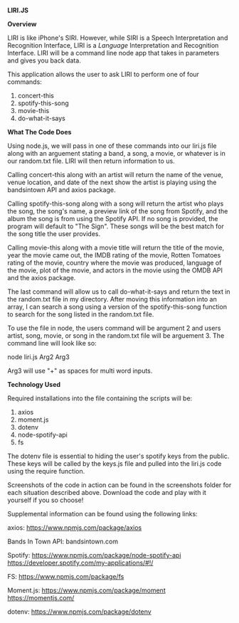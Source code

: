 **LIRI.JS**

**Overview**

 LIRI is like iPhone's SIRI. However, while SIRI is a Speech Interpretation and Recognition Interface, LIRI is a _Language_ Interpretation and Recognition Interface. LIRI will be a command line node app that takes in parameters and gives you back data.


This application allows the user to ask LIRI to perform one of four commands:

1. concert-this
2. spotify-this-song
3. movie-this
4. do-what-it-says

**What The Code Does**

Using node.js, we will pass in one of these commands into our liri.js file along with an arguement stating a band, a song, a movie, or whatever is in our random.txt file. LIRI will then return information to us.

Calling concert-this along with an artist will return the name of the venue, venue location, and date of the next show the artist is playing using the bandsintown API and axios package.

Calling spotify-this-song along with a song will return the artist who plays the song, the song's name, a preview link of the song from Spotify, and the album the song is from using the Spotify API. If no song is provided, the program will default to "The Sign". These songs will be the best match for the song title the user provides.

Calling movie-this along with a movie title will return the title of the movie, year the movie came out, the IMDB rating of the movie, Rotten Tomatoes rating of the movie, country where the movie was produced, language of the movie, plot of the movie, and actors in the movie using the OMDB API and the axios package.

The last command will allow us to call do-what-it-says and return the text in the random.txt file in my directory. After moving this information into an array, I can search a song using a version of the spotify-this-song function to search for the song listed in the random.txt file.

To use the file in node, the users command will be argument 2 and users artist, song, movie, or song in the random.txt file will be arguement 3. The command line will look like so:

node liri.js Arg2 Arg3

Arg3 will use "+" as spaces for multi word inputs.

**Technology Used**

Required installations into the file containing the scripts will be:

1. axios
2. moment.js
3. dotenv
4. node-spotify-api
5. fs

The dotenv file is essential to hiding the user's spotify keys from the public. These keys will be called by the keys.js file and pulled into the liri.js code using the require function.

Screenshots of the code in action can be found in the screenshots folder for each situation described above. Download the code and play with it yourself if you so choose!

Supplemental information can be found using the following links:

axios:
https://www.npmjs.com/package/axios

Bands In Town API:
bandsintown.com

Spotify:
https://www.npmjs.com/package/node-spotify-api
https://developer.spotify.com/my-applications/#!/

FS:
https://www.npmjs.com/package/fs

Moment.js:
https://www.npmjs.com/package/moment
https://momentjs.com/

dotenv:
https://www.npmjs.com/package/dotenv